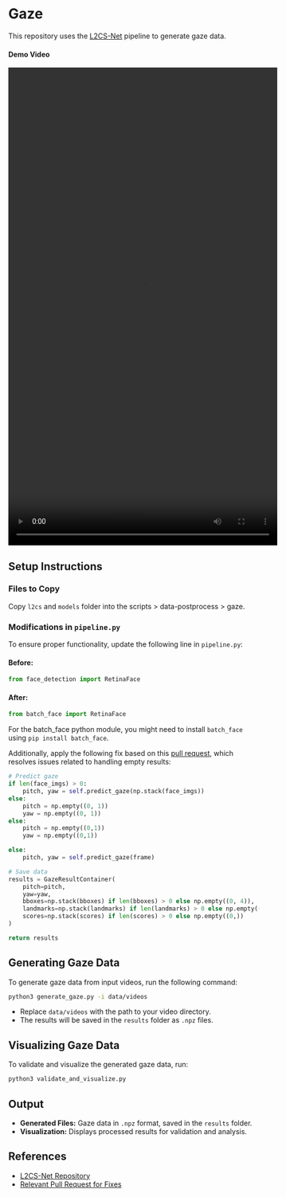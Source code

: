 # Gaze
This repository uses the [L2CS-Net](https://github.com/Ahmednull/L2CS-Net) pipeline to generate gaze data.


#### Demo Video
<video src="../../../demo/NATSGLD_Demo_Gaze.mp4" width="540" height="960" controls></video>

## Setup Instructions

### Files to Copy
Copy `l2cs` and `models` folder into the scripts > data-postprocess > gaze.

### Modifications in `pipeline.py`
To ensure proper functionality, update the following line in `pipeline.py`:

#### Before:
```python
from face_detection import RetinaFace
```

#### After:
```python
from batch_face import RetinaFace
```

For the batch_face python module, you might need to install `batch_face` using `pip install batch_face`.

Additionally, apply the following fix based on this [pull request](https://github.com/Ahmednull/L2CS-Net/pull/23), which resolves issues related to handling empty results:

```python
# Predict gaze
if len(face_imgs) > 0:
    pitch, yaw = self.predict_gaze(np.stack(face_imgs))
else:
    pitch = np.empty((0, 1))
    yaw = np.empty((0, 1))
else:
    pitch = np.empty((0,1))
    yaw = np.empty((0,1))

else:
    pitch, yaw = self.predict_gaze(frame)

# Save data
results = GazeResultContainer(
    pitch=pitch,
    yaw=yaw,
    bboxes=np.stack(bboxes) if len(bboxes) > 0 else np.empty((0, 4)),
    landmarks=np.stack(landmarks) if len(landmarks) > 0 else np.empty((0, 5, 2)),
    scores=np.stack(scores) if len(scores) > 0 else np.empty((0,))
)

return results
```

## Generating Gaze Data

To generate gaze data from input videos, run the following command:

```bash
python3 generate_gaze.py -i data/videos
```

- Replace `data/videos` with the path to your video directory.
- The results will be saved in the `results` folder as `.npz` files.

## Visualizing Gaze Data

To validate and visualize the generated gaze data, run:

```bash
python3 validate_and_visualize.py
```

## Output
- **Generated Files:** Gaze data in `.npz` format, saved in the `results` folder.
- **Visualization:** Displays processed results for validation and analysis.

## References
- [L2CS-Net Repository](https://github.com/Ahmednull/L2CS-Net)
- [Relevant Pull Request for Fixes](https://github.com/Ahmednull/L2CS-Net/pull/23)
